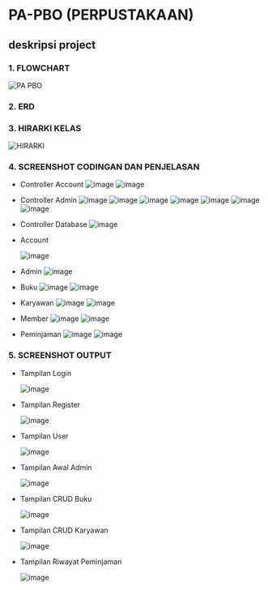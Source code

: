 # PA-PBO (PERPUSTAKAAN)

## deskripsi project

### 1. FLOWCHART
![PA PBO](https://github.com/Novandra7/PA-PBO/assets/122107967/4a9399c0-de77-440f-89af-c867489af45b)

### 2. ERD


### 3. HIRARKI KELAS
![HIRARKI](https://github.com/Novandra7/PA-PBO/assets/122107967/d7972031-e809-4621-86c4-8db6c4f7672f)

### 4. SCREENSHOT CODINGAN DAN PENJELASAN
- Controller Account
  ![image](https://github.com/Novandra7/PA-PBO/assets/122107967/39afadb2-eab6-466c-a86d-c53bd4e45799)
  ![image](https://github.com/Novandra7/PA-PBO/assets/122107967/f9a85bb0-266a-4da3-82be-341d2f7f6908)
  
- Controller Admin
  ![image](https://github.com/Novandra7/PA-PBO/assets/122107967/09120f55-76c3-42f8-9101-c2d591e38a38)
  ![image](https://github.com/Novandra7/PA-PBO/assets/122107967/d816f374-ee6a-4ba5-b011-914ad2426eb5)
  ![image](https://github.com/Novandra7/PA-PBO/assets/122107967/32dafe47-7418-4ead-8a48-19d38b31bc7e)
  ![image](https://github.com/Novandra7/PA-PBO/assets/122107967/749695bc-e577-4656-b768-23d7be3a65d0)
  ![image](https://github.com/Novandra7/PA-PBO/assets/122107967/4dc8226f-26ef-4eb9-a009-a5084bf5a84b)
  ![image](https://github.com/Novandra7/PA-PBO/assets/122107967/2a61afe4-7a02-4064-8f41-c49c2ba3e274)
  ![image](https://github.com/Novandra7/PA-PBO/assets/122107967/f061dc30-df55-4fa9-80a6-f5fdbc20baee)

- Controller Database
  ![image](https://github.com/Novandra7/PA-PBO/assets/122107967/62954f79-7e54-4580-a748-4a7cf8ce361f)

- Account
  
  ![image](https://github.com/Novandra7/PA-PBO/assets/122107967/6522ac61-af8b-4f6f-9a45-b4d2b3b0efc3)

- Admin
  ![image](https://github.com/Novandra7/PA-PBO/assets/122107967/309606d0-7cb7-4651-96ce-17bb3bba6240)

- Buku
  ![image](https://github.com/Novandra7/PA-PBO/assets/122107967/7f5dffb5-6f6b-4c71-b582-38335e3a5280)
  ![image](https://github.com/Novandra7/PA-PBO/assets/122107967/18d5ffba-fad8-4c7b-9de9-ab6702fdad5f)

- Karyawan
  ![image](https://github.com/Novandra7/PA-PBO/assets/122107967/9a4e02d0-c6e2-477b-ab1f-4e09cb48ad02)
  ![image](https://github.com/Novandra7/PA-PBO/assets/122107967/633e3ae4-5364-49d8-835d-7a8b85a920c3)

- Member
  ![image](https://github.com/Novandra7/PA-PBO/assets/122107967/5d2d353a-1bac-4a63-b094-de86e9648030)
  ![image](https://github.com/Novandra7/PA-PBO/assets/122107967/99dc0a02-363f-4d8e-9027-16e57dc64871)

- Peminjaman
  ![image](https://github.com/Novandra7/PA-PBO/assets/122107967/b0265e1d-a0b3-4e95-bfce-9065da13374d)
  ![image](https://github.com/Novandra7/PA-PBO/assets/122107967/7ae855fa-a655-4155-9961-0cd83ccbc3f8)

### 5. SCREENSHOT OUTPUT
- Tampilan Login
  
  ![image](https://github.com/Novandra7/PA-PBO/assets/122107967/b380bc03-6c76-4b67-8368-279d443d75f4)

- Tampilan Register
  
  ![image](https://github.com/Novandra7/PA-PBO/assets/122107967/aff20f6d-349e-48ae-9dbf-de3e5264a29e)

- Tampilan User
  
  ![image](https://github.com/Novandra7/PA-PBO/assets/122107967/5ece082f-3fbc-4fd3-81d7-cbd8e2face95)

- Tampilan Awal Admin
  
  ![image](https://github.com/Novandra7/PA-PBO/assets/122107967/5d54f82e-d441-4b0b-a26c-37ac07c20101)

- Tampilan CRUD Buku
  
  ![image](https://github.com/Novandra7/PA-PBO/assets/122107967/0b76761c-dadc-476f-824c-10acf081ce2d)

- Tampilan CRUD Karyawan
  
  ![image](https://github.com/Novandra7/PA-PBO/assets/122107967/2e1bb4ec-615e-4de8-aa99-e35ed3ced0ef)

- Tampilan Riwayat Peminjaman
  
  ![image](https://github.com/Novandra7/PA-PBO/assets/122107967/4b898830-b0ba-4554-8d7f-57ab11d1b256)
